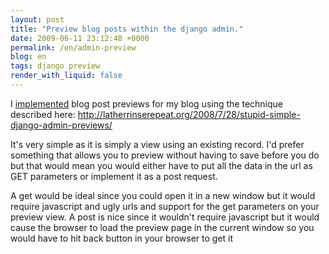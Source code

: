 ```yaml
---
layout: post
title: "Preview blog posts within the django admin."
date: 2009-06-11 23:12:48 +0000
permalink: /en/admin-preview
blog: en
tags: django preview
render_with_liquid: false
---
```


<!-- textlint-disable rousseau -->

I
[implemented](http://bitbucket.org/IanLewis/homepage/changeset/a7f07d233910/)
blog post previews for my blog using the technique described here:
<http://latherrinserepeat.org/2008/7/28/stupid-simple-django-admin-previews/>

It's very simple as it is simply a view using an existing record. I'd
prefer something that allows you to preview without having to save
before you do but that would mean you would either have to put all the
data in the url as GET parameters or implement it as a post request.

A get would be ideal since you could open it in a new window but it
would require javascript and ugly urls and support for the get
parameters on your preview view. A post is nice since it wouldn't
require javascript but it would cause the browser to load the preview
page in the current window so you would have to hit back button in your
browser to get it

<!-- textlint-enable rousseau -->
